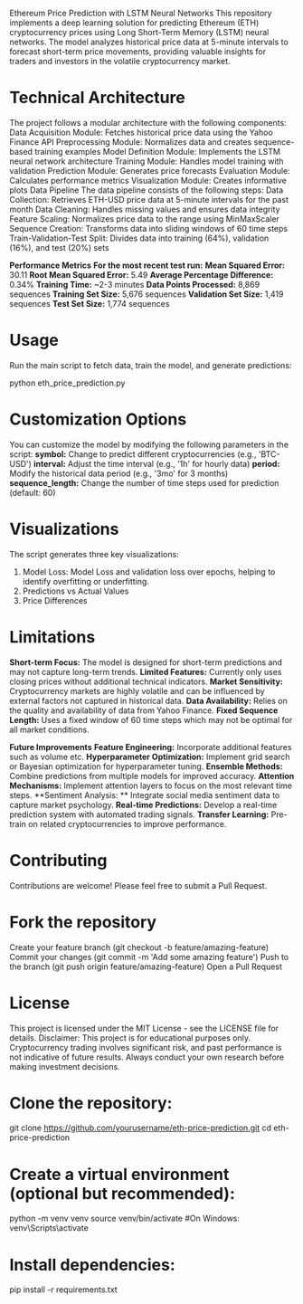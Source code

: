 Ethereum Price Prediction with LSTM Neural Networks
This repository implements a deep learning solution for predicting Ethereum (ETH) cryptocurrency prices using Long Short-Term Memory (LSTM) neural networks. The model analyzes historical price data at 5-minute intervals to forecast short-term price movements, providing valuable insights for traders and investors in the volatile cryptocurrency market.




# **Technical Architecture**
The project follows a modular architecture with the following components:
Data Acquisition Module: Fetches historical price data using the Yahoo Finance API
Preprocessing Module: Normalizes data and creates sequence-based training examples
Model Definition Module: Implements the LSTM neural network architecture
Training Module: Handles model training with validation
Prediction Module: Generates price forecasts
Evaluation Module: Calculates performance metrics
Visualization Module: Creates informative plots
Data Pipeline
The data pipeline consists of the following steps:
Data Collection: Retrieves ETH-USD price data at 5-minute intervals for the past month
Data Cleaning: Handles missing values and ensures data integrity
Feature Scaling: Normalizes price data to the range using MinMaxScaler
Sequence Creation: Transforms data into sliding windows of 60 time steps
Train-Validation-Test Split: Divides data into training (64%), validation (16%), and test (20%) sets

**Performance Metrics**
**For the most recent test run:**
**Mean Squared Error:** 30.11
**Root Mean Squared Error:**	5.49
**Average Percentage Difference:**	0.34%
**Training Time:**	~2-3 minutes
**Data Points Processed:**	8,869 sequences
**Training Set Size:**	5,676 sequences
**Validation Set Size:**	1,419 sequences
**Test Set Size:** 1,774 sequences


# Usage
Run the main script to fetch data, train the model, and generate predictions:

python eth_price_prediction.py

# Customization Options
You can customize the model by modifying the following parameters in the script:
**symbol:** Change to predict different cryptocurrencies (e.g., 'BTC-USD')
**interval:** Adjust the time interval (e.g., '1h' for hourly data)
**period:** Modify the historical data period (e.g., '3mo' for 3 months)
**sequence_length:** Change the number of time steps used for prediction (default: 60)

# Visualizations
The script generates three key visualizations:
1. Model Loss: Model Loss and validation loss over epochs, helping to identify overfitting or underfitting.
2. Predictions vs Actual Values
3. Price Differences

# Limitations
**Short-term Focus:** The model is designed for short-term predictions and may not capture long-term trends.
**Limited Features:** Currently only uses closing prices without additional technical indicators.
**Market Sensitivity:** Cryptocurrency markets are highly volatile and can be influenced by external factors not captured in historical data.
**Data Availability:** Relies on the quality and availability of data from Yahoo Finance.
**Fixed Sequence Length:** Uses a fixed window of 60 time steps which may not be optimal for all market conditions.

**Future Improvements**
**Feature Engineering:** Incorporate additional features such as volume etc.
**Hyperparameter Optimization:**  Implement grid search or Bayesian optimization for hyperparameter tuning.
**Ensemble Methods:** Combine predictions from multiple models for improved accuracy.
**Attention Mechanisms:** Implement attention layers to focus on the most relevant time steps.
**Sentiment Analysis: ** Integrate social media sentiment data to capture market psychology.
**Real-time Predictions:** Develop a real-time prediction system with automated trading signals.
**Transfer Learning:** Pre-train on related cryptocurrencies to improve performance.

# Contributing
Contributions are welcome! Please feel free to submit a Pull Request.
# Fork the repository
Create your feature branch (git checkout -b feature/amazing-feature)
Commit your changes (git commit -m 'Add some amazing feature')
Push to the branch (git push origin feature/amazing-feature)
Open a Pull Request
# License
This project is licensed under the MIT License - see the LICENSE file for details.
Disclaimer: This project is for educational purposes only. Cryptocurrency trading involves significant risk, and past performance is not indicative of future results. Always conduct your own research before making investment decisions.
# Clone the repository:
git clone https://github.com/yourusername/eth-price-prediction.git
cd eth-price-prediction


# Create a virtual environment (optional but recommended):
python -m venv venv
source venv/bin/activate  #On Windows: venv\Scripts\activate

# Install dependencies:
pip install -r requirements.txt
